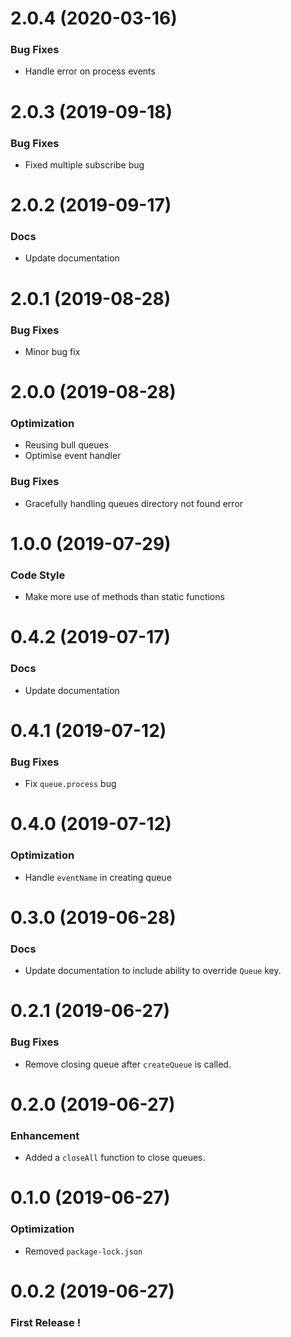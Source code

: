 <a name="2.0.4"></a>

# 2.0.4 (2020-03-16)


### Bug Fixes

- Handle error on process events

<a name="2.0.3"></a>

# 2.0.3 (2019-09-18)

### Bug Fixes

- Fixed multiple subscribe bug

<a name="2.0.2"></a>

# 2.0.2 (2019-09-17)

### Docs

- Update documentation

<a name="2.0.1"></a>

# 2.0.1 (2019-08-28)

### Bug Fixes

- Minor bug fix

<a name="2.0.0"></a>

# 2.0.0 (2019-08-28)

### Optimization

- Reusing bull queues
- Optimise event handler

### Bug Fixes

- Gracefully handling queues directory not found error

<a name="1.0.0"></a>

# 1.0.0 (2019-07-29)

### Code Style

- Make more use of methods than static functions

<a name="0.4.2"></a>

# 0.4.2 (2019-07-17)

### Docs

- Update documentation

<a name="0.4.1"></a>

# 0.4.1 (2019-07-12)

### Bug Fixes

- Fix `queue.process` bug

<a name="0.4.0"></a>

# 0.4.0 (2019-07-12)

### Optimization

- Handle `eventName` in creating queue

<a name="0.3.0"></a>

# 0.3.0 (2019-06-28)

### Docs

- Update documentation to include ability to override `Queue` key.

<a name="0.2.1"></a>

# 0.2.1 (2019-06-27)

### Bug Fixes

- Remove closing queue after `createQueue` is called.
  
<a name="0.2.0"></a>

# 0.2.0 (2019-06-27)

### Enhancement

- Added a `closeAll` function to close queues.
  
<a name="0.1.0"></a>

# 0.1.0 (2019-06-27)

### Optimization

- Removed `package-lock.json`
  
<a name="0.0.2"></a>

# 0.0.2 (2019-06-27)

### First Release !
